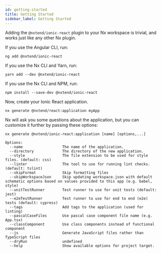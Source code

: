 ```yaml
---
id: getting-started
title: Getting Started
sidebar_label: Getting Started
---
```


Adding the `@nxtend/ionic-react` plugin to your Nx workspace is trivial, and works just like any other Nx plugin.

If you use the Angular CLI, run:

```
ng add @nxtend/ionic-react
```

If you use the Nx CLI and Yarn, run:

```
yarn add --dev @nxtend/ionic-react
```

If you use the Nx CLI and NPM, run:

```
npm install --save-dev @nxtend/ionic-react
```

Now, create your Ionic React application.

```
nx generate @nxtend/react:application myApp
```

Nx will ask you some questions about the application, but you can customize it further by passing these options:

```
nx generate @nxtend/ionic-react:application [name] [options,...]

Options:
  --name                  The name of the application.
  --directory             The directory of the new application.
  --style                 The file extension to be used for style files. (default: css)
  --linter                The tool to use for running lint checks. (default: tslint)
  --skipFormat            Skip formatting files
  --skipWorkspaceJson     Skip updating workspace.json with default schematic options based on values provided to this app (e.g. babel, style)
  --unitTestRunner        Test runner to use for unit tests (default: jest)
  --e2eTestRunner         Test runner to use for end to end (e2e) tests (default: cypress)
  --tags                  Add tags to the application (used for linting)
  --pascalCaseFiles       Use pascal case component file name (e.g. App.tsx)
  --classComponent        Use class components instead of functional component
  --js                    Generate JavaScript files rather than TypeScript files
  --dryRun                undefined
  --help                  Show available options for project target.
```
